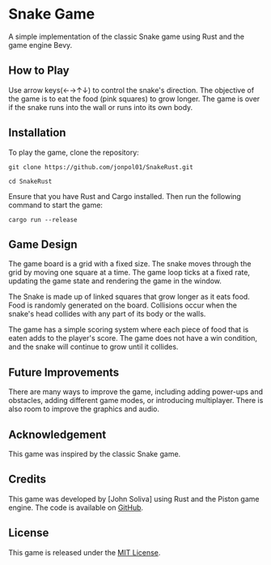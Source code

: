 # Snake Game

A simple implementation of the classic Snake game using Rust and the game engine Bevy.

## How to Play

Use arrow keys(←→↑↓) to control the snake's direction. The objective of the game is to eat the food (pink squares) to grow longer. The game is over if the snake runs into the wall or runs into its own body.

## Installation

To play the game, clone the repository:


`git clone https://github.com/jonpol01/SnakeRust.git`

`cd SnakeRust`

Ensure that you have Rust and Cargo installed. Then run the following command to start the game:


`cargo run --release`

## Game Design

The game board is a grid with a fixed size. The snake moves through the grid by moving one square at a time. The game loop ticks at a fixed rate, updating the game state and rendering the game in the window.

The Snake is made up of linked squares that grow longer as it eats food. Food is randomly generated on the board. Collisions occur when the snake's head collides with any part of its body or the walls.

The game has a simple scoring system where each piece of food that is eaten adds to the player's score. The game does not have a win condition, and the snake will continue to grow until it collides.

## Future Improvements

There are many ways to improve the game, including adding power-ups and obstacles, adding different game modes, or introducing multiplayer. There is also room to improve the graphics and audio.

## Acknowledgement

This game was inspired by the classic Snake game.


## Credits

This game was developed by [John Soliva] using Rust and the Piston game engine. The code is available on [GitHub](https://github.com/jonpol01/rust-snake-game).

## License

This game is released under the [MIT License](https://opensource.org/licenses/MIT).
